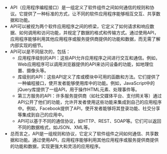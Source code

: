 - API（应用程序编程接口）是一组定义了软件组件之间如何通信的规则和协议。它提供了一种标准的方式，让不同的软件应用程序能够相互交互、共享数据和功能。
- API可以被视为两个软件应用程序之间的桥梁，它定义了如何请求和响应数据、如何调用和访问功能，并规定了数据的格式和传输方式。通过使用API，应用程序能够利用其他应用程序或服务提供商提供的功能和数据，而无需了解内部实现的细节。
- API可以是不同层次的，包括：
	- 应用程序级别的API：这些API允许应用程序之间进行交互和通信。例如，Web应用程序可以调用浏览器提供的API来访问设备的功能，如地理位置、摄像头等。
	- 库级别的API：这些API定义了库或模块中可用的函数和方法。它们提供了一种编程接口，使开发者能够使用库中的功能。例如，JavaScript中的jQuery库提供了一组API，用于操作HTML元素、处理事件等。
	- 第三方服务的API：许多服务提供商（如社交媒体平台、支付网关等）通过API公开了他们的功能，允许开发者使用这些功能来集成到自己的应用程序中。例如，Facebook提供了API，使开发者能够将其登录功能、社交分享等集成到自己的应用中。
	- API可以基于不同的通信协议，如HTTP、REST、SOAP等。它们可以返回不同的数据格式，如JSON、XML等。
- 总而言之，API是一组规则和协议，它定义了软件组件之间如何通信、共享数据和功能。通过使用API，应用程序能够利用其他应用程序或服务提供商提供的功能和数据，实现更强大和灵活的应用程序。